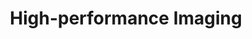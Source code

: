 ---
layout: researcharea
title:  "High-performance Imaging"
lang: en
id: high-performance_imaging
permalink: /research/areas/high-performance_imaging
---